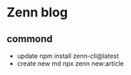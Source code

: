 # Zenn blog

## commond

- update
  npm install zenn-cli@latest
- create new md
  npx zenn new:article
